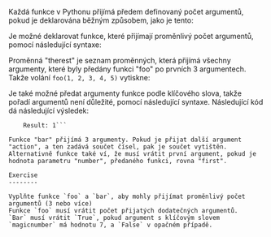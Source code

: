 Každá funkce v Pythonu přijímá předem definovaný počet argumentů, pokud je deklarována běžným způsobem, jako je tento:

Je možné deklarovat funkce, které přijímají proměnlivý počet argumentů, pomocí následující syntaxe:

Proměnná "therest" je seznam proměnných, která přijímá všechny argumenty, které byly předány funkci "foo" po prvních 3 argumentech. Takže volání `foo(1, 2, 3, 4, 5)` vytiskne:

Je také možné předat argumenty funkce podle klíčového slova, takže pořadí argumentů není důležité, pomocí následující syntaxe. Následující kód dá následující výsledek: 
```The sum is: 6
    Result: 1```

Funkce "bar" přijímá 3 argumenty. Pokud je přijat další argument "action", a ten zadává součet čísel, pak je součet vytištěn. Alternativně funkce také ví, že musí vrátit první argument, pokud je hodnota parametru "number", předaného funkci, rovna "first".

Exercise
--------

Vyplňte funkce `foo` a `bar`, aby mohly přijímat proměnlivý počet argumentů (3 nebo více)
Funkce `foo` musí vrátit počet přijatých dodatečných argumentů.
`Bar` musí vrátit `True`, pokud argument s klíčovým slovem `magicnumber` má hodnotu 7, a `False` v opačném případě.
